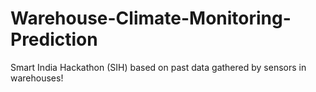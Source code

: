 # Warehouse-Climate-Monitoring-Prediction
Smart India Hackathon (SIH)
based on past data gathered by sensors in warehouses!

